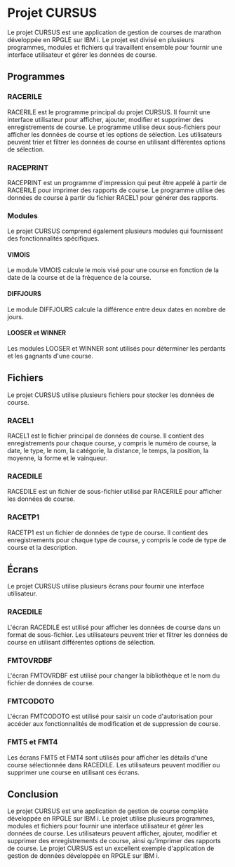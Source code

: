 
# Projet CURSUS

Le projet CURSUS est une application de gestion de courses de marathon développée en RPGLE sur IBM i. Le projet est divisé en plusieurs programmes, modules et fichiers qui travaillent ensemble pour fournir une interface utilisateur et gérer les données de course.

## Programmes

### RACERILE

RACERILE est le programme principal du projet CURSUS. Il fournit une interface utilisateur pour afficher, ajouter, modifier et supprimer des enregistrements de course. Le programme utilise deux sous-fichiers pour afficher les données de course et les options de sélection. Les utilisateurs peuvent trier et filtrer les données de course en utilisant différentes options de sélection.

### RACEPRINT

RACEPRINT est un programme d'impression qui peut être appelé à partir de RACERILE pour imprimer des rapports de course. Le programme utilise des données de course à partir du fichier RACEL1 pour générer des rapports.

### Modules

Le projet CURSUS comprend également plusieurs modules qui fournissent des fonctionnalités spécifiques.

#### VIMOIS

Le module VIMOIS calcule le mois visé pour une course en fonction de la date de la course et de la fréquence de la course.

#### DIFFJOURS

Le module DIFFJOURS calcule la différence entre deux dates en nombre de jours.

#### LOOSER et WINNER

Les modules LOOSER et WINNER sont utilisés pour déterminer les perdants et les gagnants d'une course.

## Fichiers

Le projet CURSUS utilise plusieurs fichiers pour stocker les données de course.

### RACEL1

RACEL1 est le fichier principal de données de course. Il contient des enregistrements pour chaque course, y compris le numéro de course, la date, le type, le nom, la catégorie, la distance, le temps, la position, la moyenne, la forme et le vainqueur.

### RACEDILE

RACEDILE est un fichier de sous-fichier utilisé par RACERILE pour afficher les données de course.

### RACETP1

RACETP1 est un fichier de données de type de course. Il contient des enregistrements pour chaque type de course, y compris le code de type de course et la description.

## Écrans

Le projet CURSUS utilise plusieurs écrans pour fournir une interface utilisateur.

### RACEDILE

L'écran RACEDILE est utilisé pour afficher les données de course dans un format de sous-fichier. Les utilisateurs peuvent trier et filtrer les données de course en utilisant différentes options de sélection.

### FMTOVRDBF

L'écran FMTOVRDBF est utilisé pour changer la bibliothèque et le nom du fichier de données de course.

### FMTCODOTO

L'écran FMTCODOTO est utilisé pour saisir un code d'autorisation pour accéder aux fonctionnalités de modification et de suppression de course.

### FMT5 et FMT4

Les écrans FMT5 et FMT4 sont utilisés pour afficher les détails d'une course sélectionnée dans RACEDILE. Les utilisateurs peuvent modifier ou supprimer une course en utilisant ces écrans.

## Conclusion

Le projet CURSUS est une application de gestion de course complète développée en RPGLE sur IBM i. Le projet utilise plusieurs programmes, modules et fichiers pour fournir une interface utilisateur et gérer les données de course. Les utilisateurs peuvent afficher, ajouter, modifier et supprimer des enregistrements de course, ainsi qu'imprimer des rapports de course. Le projet CURSUS est un excellent exemple d'application de gestion de données développée en RPGLE sur IBM i.
